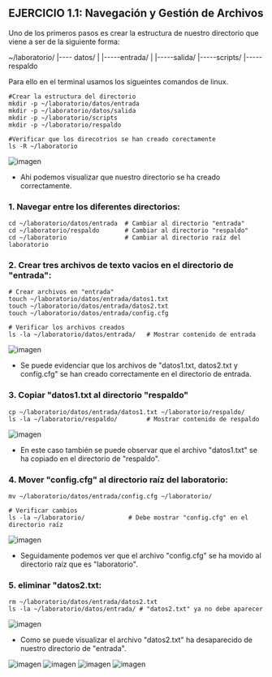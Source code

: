 ## EJERCICIO 1.1: Navegación y Gestión de Archivos

Uno de los primeros pasos es crear la estructura de nuestro directorio que viene a ser de la siguiente forma:

~/laboratorio/ 
|---- datos/ 
|        |-----entrada/ 
|        |-----salida/ 
|-----scripts/ 
|-----respaldo 

Para ello en el terminal usamos los sigueintes comandos de linux.

```
#Crear la estructura del directorio
mkdir -p ~/laboratorio/datos/entrada 
mkdir -p ~/laboratorio/datos/salida 
mkdir -p ~/laboratorio/scripts 
mkdir -p ~/laboratorio/respaldo

#Verificar que los direcotrios se han creado corectamente
ls -R ~/laboratorio
```

![imagen](https://github.com/user-attachments/assets/d4d7f96c-4760-4ee5-b32d-7157352b7df9)

- Ahi podemos visualizar que nuestro directorio se ha creado correctamente.

### 1. Navegar entre los diferentes directorios:
```
cd ~/laboratorio/datos/entrada  # Cambiar al directorio "entrada"
cd ~/laboratorio/respaldo       # Cambiar al directorio "respaldo"
cd ~/laboratorio                # Cambiar al directorio raíz del laboratorio
```
### 2. Crear tres archivos de texto vacios en el directorio de "entrada":
```
# Crear archivos en "entrada"
touch ~/laboratorio/datos/entrada/datos1.txt
touch ~/laboratorio/datos/entrada/datos2.txt
touch ~/laboratorio/datos/entrada/config.cfg

# Verificar los archivos creados
ls -la ~/laboratorio/datos/entrada/   # Mostrar contenido de entrada
```
![imagen](https://github.com/user-attachments/assets/e6286c8c-edd0-417d-ae9a-115a82a58ac4)

- Se puede evidenciar que los archivos de "datos1.txt, datos2.txt y config.cfg" se han creado correctamente en el directorio de entrada.

### 3. Copiar "datos1.txt al directorio "respaldo"
```
cp ~/laboratorio/datos/entrada/datos1.txt ~/laboratorio/respaldo/
ls -la ~/laboratorio/respaldo/        # Mostrar contenido de respaldo
```
![imagen](https://github.com/user-attachments/assets/5bc3e696-1cb7-48bf-94ea-7444c74b9905)

- En este caso también se puede observar que el archivo "datos1.txt" se ha copiado en el directorio de "respaldo".

### 4. Mover "config.cfg" al directorio raíz del laboratorio:
```
mv ~/laboratorio/datos/entrada/config.cfg ~/laboratorio/

# Verificar cambios
ls -la ~/laboratorio/            # Debe mostrar "config.cfg" en el directorio raíz
```
![imagen](https://github.com/user-attachments/assets/3c7dc2e1-977c-48ff-83be-5768f54ee0f5)

- Seguidamente podemos ver que el archivo "config.cfg" se ha movido al directorio raíz que es "laboratorio".

### 5. eliminar "datos2.txt:
```
rm ~/laboratorio/datos/entrada/datos2.txt
ls -la ~/laboratorio/datos/entrada/ # "datos2.txt" ya no debe aparecer
```
![imagen](https://github.com/user-attachments/assets/95c0ac1d-d1fc-4545-ad5a-97330ee71d04)

- Como se puede visualizar el archivo "datos2.txt" ha desaparecido de nuestro directorio de "entrada".

![imagen](https://github.com/user-attachments/assets/e49f81aa-3f5d-4410-86fd-892a31e91e17)
![imagen](https://github.com/user-attachments/assets/5902a801-5529-4702-a831-4f3b84fa7ed0)
![imagen](https://github.com/user-attachments/assets/1a3bf81e-1b22-40a6-b350-7ab0023279e8)
![imagen](https://github.com/user-attachments/assets/c2fa656c-5cb7-4cc8-a336-5cccb8d50632)








